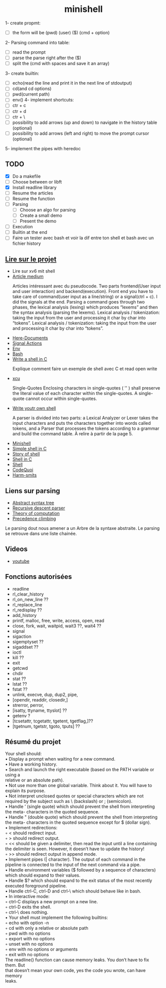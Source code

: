 <h1 align="center">minishell</h1>
1- create propmt:

- [ ] the form will be (pwd) (user) ($) (cmd + option)

2- Parsing command into table:

- [ ] read the prompt
- [ ] parse the parse right after the ($)
- [ ] split the (cmd with spaces and save it an array)

3- create builtin:

- [ ] echo(read the line and print it in the next line of stdoutput)
- [ ] cd(and cd options)
- [ ] pwd(current path)
- [ ] env() 4- implement shortcuts:
- [ ] ctr + c
- [ ] ctr + d
- [ ] ctr + \
- [ ] possibility to add arrows (up and down) to navigate in the history table (optional)
- [ ] possibility to add arrows (left and right) to move the prompt cursor (optional)

5- implement the pipes with heredoc
## TODO

- [x] Do a makefile
- [ ] Choose between or libft
- [x] Install readline library
- [ ] Resume the articles
- [ ] Resume the function
- [ ] Parsing
    - [ ] Choose an algo for parsing
    - [ ] Create a small demo
    - [ ] Present the demo
- [ ] Execution
- [ ] Builtin at the end
- [ ] Faire un tester avec bash et voir la dif entre ton shell et bash avec un fichier history   

## [Lire sur le projet](https://github.com/L-PDufour/minishell/wiki)

- Lire sur xv6 mit shell
- [Article medium](https://m4nnb3ll.medium.com/minishell-building-a-mini-bash-a-42-project-b55a10598218)
    <p> 
    Articles intéressant avec du pseudocode.
    Two parts frontend(User input and user interaction) and backend(execution).
    Front end you have to take care of command(user input as a line/string) or a signal(ctrl + c).
    I did the signals at the end. Parsing a command goes through two phases, the lexical analysis (lexing)
    which produces “lexems” and then the syntax analysis (parsing the lexems). Lexical analysis / tokenization: 
    taking the input from the user and processing it char by char into “tokens”. 
    Lexical analysis / tokenization: taking the input from the user and processing it char by char into “tokens”. 
    </p>
- [Here-Documents](https://www.gnu.org/software/bash/manual/bash.html#Here-Documents)
- [Signal Actions](https://www.gnu.org/software/libc/manual/html_node/Initial-Signal-Actions.html)
- [Env](https://www.shell-tips.com/bash/environment-variables/#gsc.tab=0)
- [Bash](https://www.gnu.org/savannah-checkouts/gnu/bash/manual/bash.html)
- [Write a shell in C](https://brennan.io/2015/01/16/write-a-shell-in-c/)
    <p> Explique comment faire un exemple de shell avec C et read open write</p>
- [xcu](https://pubs.opengroup.org/onlinepubs/009695399/utilities/xcu_chap02.html)
    <p>
    Single-Quotes
    Enclosing characters in single-quotes ( '' ) shall preserve the literal value of each character within the single-quotes.  
    A single-quote cannot occur within single-quotes.
    </p>
- [Write youtr own shell](https://www.cs.purdue.edu/homes/grr/SystemsProgrammingBook/Book/Chapter5-WritingYourOwnShell.pdf)
    <p>
    A parser is divided into two parts: a Lexical Analyzer or Lexer takes the input characters and
    puts the characters together into words called tokens, and a Parser that processes the
    tokens according to a grammar and build the command table. À relire à partir de la page 5.
    </p>
- [Minishell](https://adrienblanc.com/projects/42/minishell)
- [Simple shell in C](https://medium.com/swlh/tutorial-to-code-a-simple-shell-in-c-9405b2d3533e)
- [Story of shell](https://medium.com/@romalms10/this-is-the-story-of-a-shell-73686729a650)
- [Shell in C](https://www.geeksforgeeks.org/making-linux-shell-c/)
- [Shell](https://www.cs.cornell.edu/courses/cs414/2004su/homework/shell/shell.html)
- [CodeQuoi](https://www.codequoi.com/en/why-i-no-longer-write-articles-about-42-school-projects/)
- [Harm-smits](https://harm-smits.github.io/42docs/projects/minishell)

## Liens sur parsing

- [Abstract syntax tree](https://en.wikipedia.org/wiki/Abstract_syntax_tree)
- [Recursive descent parser](https://en.wikipedia.org/wiki/Recursive_descent_parser)
- [Theory of computation](https://en.wikipedia.org/wiki/Theory_of_computation)
- [Precedence climbing](https://eli.thegreenplace.net/2012/08/02/parsing-expressions-by-precedence-climbing)


<p>Le parsing dout nous amener a un Arbre de la syntaxe abstraite. Le parsing se retrouve dans une liste 
chainée. </p>


## Videos

- [youtube](https://www.youtube.com/watch?v=ubt-UjcQUYg)

## Fonctions autorisées

- readline
- rl_clear_history
- rl_on_new_line ??
- rl_replace_line 
- rl_redisplay ??
- add_history
- printf, malloc, free, write, access, open, read
- close, fork, wait, waitpid, wait3 ??, wait4 ??
- signal
- sigaction
- sigemptyset ??
- sigaddset ??
- ioctl
- kill ??
- exit 
- getcwd
- chdir
- stat ??
- lstat ??
- fstat ??
- unlink, execve, dup, dup2, pipe, 
- [opendir, readdir, closedir,]
- strerror, perror, 
- [isatty, ttyname, ttyslot] ??
- getenv ?
- [tcsetattr, tcgetattr, tgetent, tgetflag,]??
- [tgetnum, tgetstr, tgoto, tputs] ??

## Résumé du projet

Your shell should:  
• Display a prompt when waiting for a new command.  
• Have a working history.  
• Search and launch the right executable (based on the PATH variable or using a  
relative or an absolute path).  
• Not use more than one global variable. Think about it. You will have to explain
its purpose.  
• Not interpret unclosed quotes or special characters which are not required by the
subject such as \ (backslash) or ; (semicolon).  
• Handle ’ (single quote) which should prevent the shell from interpreting the meta-
characters in the quoted sequence.  
• Handle " (double quote) which should prevent the shell from interpreting the meta-
characters in the quoted sequence except for $ (dollar sign).  
• Implement redirections:  
◦ < should redirect input.  
◦ > should redirect output.  
◦ << should be given a delimiter, then read the input until a line containing the
delimiter is seen. However, it doesn’t have to update the history!  
◦ >> should redirect output in append mode.  
• Implement pipes (| character). The output of each command in the pipeline is
connected to the input of the next command via a pipe.  
• Handle environment variables ($ followed by a sequence of characters) which
should expand to their values.  
• Handle $? which should expand to the exit status of the most recently executed
foreground pipeline.  
• Handle ctrl-C, ctrl-D and ctrl-\ which should behave like in bash.  
• In interactive mode:  
◦ ctrl-C displays a new prompt on a new line.  
◦ ctrl-D exits the shell.  
◦ ctrl-\ does nothing.  
• Your shell must implement the following builtins:  
◦ echo with option -n  
◦ cd with only a relative or absolute path  
◦ pwd with no options  
◦ export with no options  
◦ unset with no options  
◦ env with no options or arguments  
◦ exit with no options  
The readline() function can cause memory leaks. You don’t have to fix them. But  
that doesn’t mean your own code, yes the code you wrote, can have memory  
leaks.  

